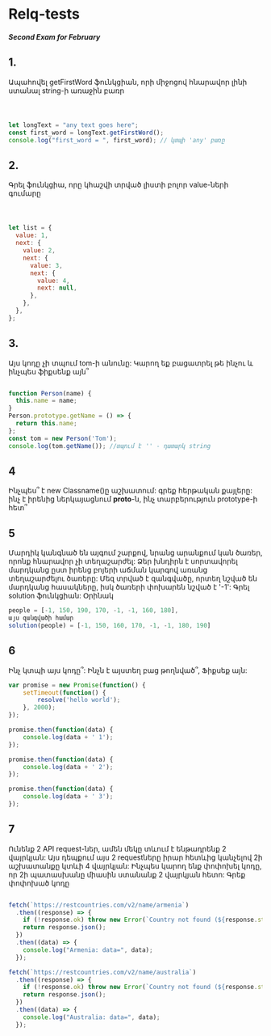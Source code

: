 # Relq-tests
##### Second Exam for February

## 1. 
Ապահովել getFirstWord ֆունկցիան, որի միջոցով հնարավոր լինի ստանալ string-ի առաջին բառր
#
```js story

let longText = "any text goes here";
const first_word = longText.getFirstWord();
console.log("first_word = ", first_word); // կտպի 'any' բառը

```

## 2. 
Գրել ֆունկցիա, որը կհաշվի տրված լիստի բոլոր value-ների գումարը
#
```js story

let list = {
  value: 1,
  next: {
    value: 2,
    next: {
      value: 3,
      next: {
        value: 4,
        next: null,
      },
    },
  },
};

```

## 3. 
Այս կոդը չի տպում tom-ի անունը: Կարող եք բացատրել թե ինչու և ինչպես ֆիքսենք այն՞

```js story

function Person(name) {
  this.name = name;
}
Person.prototype.getName = () => {
  return this.name;
};
const tom = new Person('Tom');
console.log(tom.getName()); //տպում է '' - դատարկ string

```

## 4 
Ինչպես՞ է new Classname()ը աշխատում: գրեք հերթական քայլերը: ինչ է իրենից  ներկայացնում __proto__-ն, ինչ տարբերություն prototype-ի հետ՞

## 5
Մարդիկ կանգնած են այգում շարքով, նրանց արանքում կան ծառեր, որոնք հնարավոր չի տեղաշարժել:
Ձեր խնդիրն է սորտավորել մարդկանց ըստ իրենց բոյերի աճման կարգով առանց տեղաշարժելու ծառերը: 
Մեզ տրված է զանգվածը, որտեղ նշված են մարդկանց հասակները, իսկ ծառերի փոխարեն նշված է '-1': 
Գրել solution ֆունկցիան:
Օրինակ

 ```js story
 people = [-1, 150, 190, 170, -1, -1, 160, 180], 
այս զանգվածի համար 
solution(people) = [-1, 150, 160, 170, -1, -1, 180, 190]

```

## 6
Ինչ կտպի այս կոդը՞: Ինչն է այստեղ բաց թողնված՞, Ֆիքսեք այն:

```js story
var promise = new Promise(function() {
    setTimeout(function() {
        resolve('hello world');
    }, 2000);
});

promise.then(function(data) {
    console.log(data + ' 1');
});

promise.then(function(data) {
    console.log(data + ' 2');
});

promise.then(function(data) {
    console.log(data + ' 3');
});
```

## 7 
Ունենք 2 API request-ներ, ամեն մեկը տևում է ենթադրենք 2 վայրկյան: Այս դեպքում այս 2 requestները իրար հետևից կանչելով 2ի աշխատանքը կտևի 4 վայրկյան:
Ինչպես կարող ենք փոփոխել կոդը, որ 2ի պատասխանը միասին ստանանք 2 վայրկյան հետո: Գրեք փոփոխած կոդը

``` js story

fetch(`https://restcountries.com/v2/name/armenia`)
  .then((response) => {
    if (!response.ok) throw new Error(`Country not found (${response.status})`);
    return response.json();
  })
  .then((data) => {
    console.log("Armenia: data=", data);
  });

fetch(`https://restcountries.com/v2/name/australia`)
  .then((response) => {
    if (!response.ok) throw new Error(`Country not found (${response.status})`);
    return response.json();
  })
  .then((data) => {
    console.log("Australia: data=", data);
  });

```


